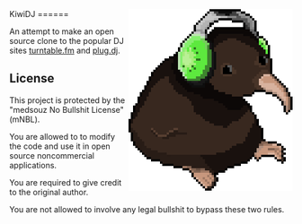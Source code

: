 <img src="public/images/logo.png" style="float:right">
KiwiDJ
======

An attempt to make an open source clone to the popular DJ sites [turntable.fm](http://turntable.fm) and [plug.dj](http://plug.dj).

License
-------
This project is protected by the "medsouz No Bullshit License" (mNBL).

You are allowed to to modify the code and use it in open source noncommercial applications.

You are required to give credit to the original author.

You are not allowed to involve any legal bullshit to bypass these two rules.